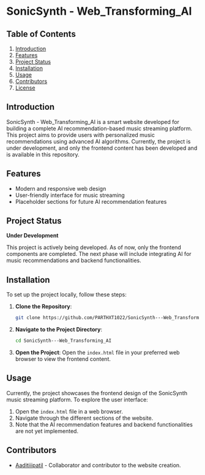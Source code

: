 # SonicSynth - Web_Transforming_AI

## Table of Contents

1. [Introduction](#introduction)
2. [Features](#features)
3. [Project Status](#project-status)
4. [Installation](#installation)
5. [Usage](#usage)
6. [Contributors](#contributors)
7. [License](#license)

## Introduction

SonicSynth - Web_Transforming_AI is a smart website developed for building a complete AI recommendation-based music streaming platform. This project aims to provide users with personalized music recommendations using advanced AI algorithms. Currently, the project is under development, and only the frontend content has been developed and is available in this repository.

## Features

- Modern and responsive web design
- User-friendly interface for music streaming
- Placeholder sections for future AI recommendation features

## Project Status

**Under Development**

This project is actively being developed. As of now, only the frontend components are completed. The next phase will include integrating AI for music recommendations and backend functionalities.

## Installation

To set up the project locally, follow these steps:

1. **Clone the Repository**:
   ```sh
   git clone https://github.com/PARTHXT1022/SonicSynth---Web_Transforming_AI.git
   ```

2. **Navigate to the Project Directory**:
   ```sh
   cd SonicSynth---Web_Transforming_AI
   ```

3. **Open the Project**:
   Open the `index.html` file in your preferred web browser to view the frontend content.

## Usage

Currently, the project showcases the frontend design of the SonicSynth music streaming platform. To explore the user interface:

1. Open the `index.html` file in a web browser.
2. Navigate through the different sections of the website.
3. Note that the AI recommendation features and backend functionalities are not yet implemented.

## Contributors

- [Aaditiiipatil](https://github.com/Aaditiiipatil) - Collaborator and contributor to the website creation.
